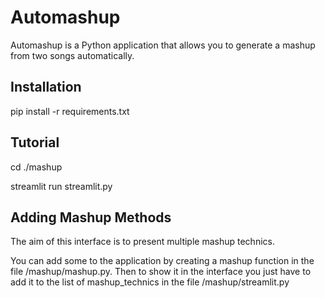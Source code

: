 # Automashup

Automashup is a Python application that allows you to generate a mashup from two songs automatically.

## Installation

pip install -r requirements.txt

## Tutorial

cd ./mashup

streamlit run streamlit.py

## Adding Mashup Methods

The aim of this interface is to present multiple mashup technics.

You can add some to the application by creating a mashup function in the file /mashup/mashup.py. Then to show it in the interface you just have to add it to the list of mashup_technics in the file /mashup/streamlit.py
